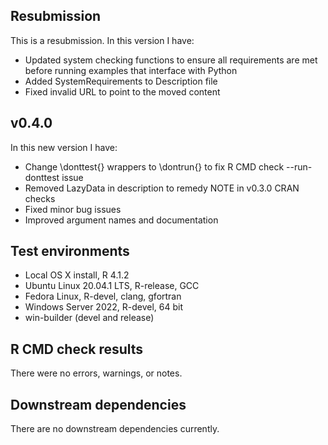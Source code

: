 ## Resubmission 

This is a resubmission. In this version I have:

* Updated system checking functions to ensure all requirements are met before running examples that interface with Python
* Added SystemRequirements to Description file
* Fixed invalid URL to point to the moved content

## v0.4.0

In this new version I have:

* Change \donttest{} wrappers to \dontrun{} to fix R CMD check --run-donttest issue
* Removed LazyData in description to remedy NOTE in v0.3.0 CRAN checks
* Fixed minor bug issues
* Improved argument names and documentation

## Test environments
* Local OS X install, R 4.1.2
* Ubuntu Linux 20.04.1 LTS, R-release, GCC
* Fedora Linux, R-devel, clang, gfortran
* Windows Server 2022, R-devel, 64 bit
* win-builder (devel and release)

## R CMD check results

There were no errors, warnings, or notes.

## Downstream dependencies
There are no downstream dependencies currently.

